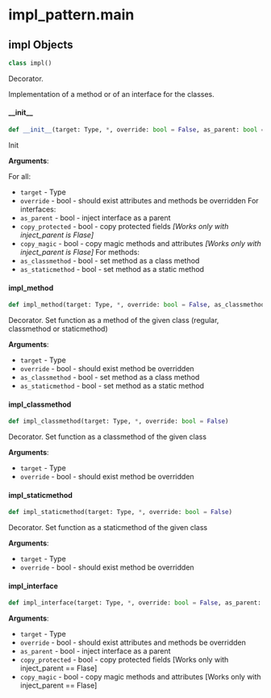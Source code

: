 <a id="impl_pattern.main"></a>

# impl\_pattern.main

<a id="impl_pattern.main.impl"></a>

## impl Objects

```python
class impl()
```

Decorator.

Implementation of a method or of an interface for the classes.

<a id="impl_pattern.main.impl.__init__"></a>

#### \_\_init\_\_

```python
def __init__(target: Type, *, override: bool = False, as_parent: bool = False, copy_protected: bool = False, copy_magic: bool = False, as_classmethod: bool = False, as_staticmethod: bool = False)
```

Init

**Arguments**:

  For all:
- `target` - Type
- `override` - bool - should exist attributes and methods be overridden
  For interfaces:
- `as_parent` - bool - inject interface as a parent
- `copy_protected` - bool - copy protected fields *[Works only with inject_parent is Flase]*
- `copy_magic` - bool - copy magic methods and attributes *[Works only with inject_parent is Flase]*
  For methods:
- `as_classmethod` - bool - set method as a class method
- `as_staticmethod` - bool - set method as a static method

<a id="impl_pattern.main.impl_method"></a>

#### impl\_method

```python
def impl_method(target: Type, *, override: bool = False, as_classmethod: bool = False, as_staticmethod: bool = False)
```

Decorator.
Set function as a method of the given class (regular, classmethod or staticmethod)

**Arguments**:

- `target` - Type
- `override` - bool - should exist method be overridden
- `as_classmethod` - bool - set method as a class method
- `as_staticmethod` - bool - set method as a static method

<a id="impl_pattern.main.impl_classmethod"></a>

#### impl\_classmethod

```python
def impl_classmethod(target: Type, *, override: bool = False)
```

Decorator.
Set function as a classmethod of the given class

**Arguments**:

- `target` - Type
- `override` - bool - should exist method be overridden

<a id="impl_pattern.main.impl_staticmethod"></a>

#### impl\_staticmethod

```python
def impl_staticmethod(target: Type, *, override: bool = False)
```

Decorator.
Set function as a staticmethod of the given class

**Arguments**:

- `target` - Type
- `override` - bool - should exist method be overridden

<a id="impl_pattern.main.impl_interface"></a>

#### impl\_interface

```python
def impl_interface(target: Type, *, override: bool = False, as_parent: bool = False, copy_protected: bool = False, copy_magic: bool = False)
```

**Arguments**:

- `target` - Type
- `override` - bool - should exist attributes and methods be overridden
- `as_parent` - bool - inject interface as a parent
- `copy_protected` - bool - copy protected fields [Works only with inject_parent == Flase]
- `copy_magic` - bool - copy magic methods and attributes [Works only with inject_parent == Flase]

